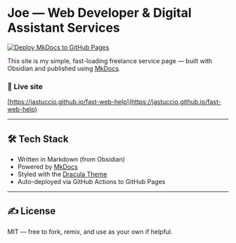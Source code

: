 # Joe — Web Developer & Digital Assistant Services

[![Deploy MkDocs to GitHub Pages](https://github.com/jastuccio/fast-web-help/actions/workflows/deploy.yml/badge.svg)](https://github.com/jastuccio/fast-web-help/actions/workflows/deploy.yml)

This site is my simple, fast-loading freelance service page — built with Obsidian and published using [MkDocs](https://www.mkdocs.org/).

### 🔗 Live site
[https://jastuccio.github.io/fast-web-help](https://jastuccio.github.io/fast-web-help)

---

## 🛠 Tech Stack
- Written in Markdown (from Obsidian)
- Powered by [MkDocs](https://mkdocs.org)
- Styled with the [Dracula Theme](https://github.com/dracula/mkdocs)
- Auto-deployed via GitHub Actions to GitHub Pages

---

## ✍️ License
MIT — free to fork, remix, and use as your own if helpful.